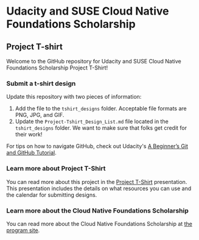 # Udacity and SUSE Cloud Native Foundations Scholarship
## Project T-shirt

Welcome to the GitHub repository for Udacity and SUSE Cloud Native Foundations Scholarship Project T-Shirt!

### Submit a t-shirt design
Update this repository with two pieces of information:
1. Add the file to the `tshirt_designs` folder. Acceptable file formats are PNG, JPG, and GIF.
2. Update the `Project-Tshirt_Design_List.md` file located in the `tshirt_designs` folder. We want to make sure that folks get credit for their work!

For tips on how to navigate GitHub, check out Udacity's [A Beginner’s Git and GitHub Tutorial](https://www.udacity.com/blog/2015/06/a-beginners-git-github-tutorial.html).

### Learn more about Project T-Shirt
You can read more about this project in the [Project T-Shirt](https://docs.google.com/presentation/d/e/2PACX-1vT8U6UKHSDgTAjke7scNtt5G28GJ_R4iTsXiCjbGs5MgdFrtZQkoEpY8sh4wwGHaw/pub?start=false&loop=true&delayms=60000) presentation.
This presentation includes the details on what resources you can use and the calendar for submitting designs.

### Learn more about the Cloud Native Foundations Scholarship
You can read more about the Cloud Native Foundations Scholarship at [the program site](https://sites.google.com/udacity.com/suse-cloud-native-foundations/home?authuser=0).
